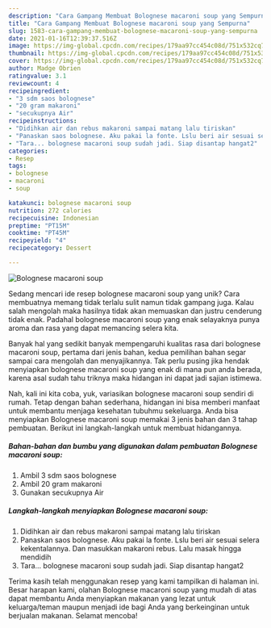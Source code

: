 ```yaml
---
description: "Cara Gampang Membuat Bolognese macaroni soup yang Sempurna"
title: "Cara Gampang Membuat Bolognese macaroni soup yang Sempurna"
slug: 1583-cara-gampang-membuat-bolognese-macaroni-soup-yang-sempurna
date: 2021-01-16T12:39:37.516Z
image: https://img-global.cpcdn.com/recipes/179aa97cc454c08d/751x532cq70/bolognese-macaroni-soup-foto-resep-utama.jpg
thumbnail: https://img-global.cpcdn.com/recipes/179aa97cc454c08d/751x532cq70/bolognese-macaroni-soup-foto-resep-utama.jpg
cover: https://img-global.cpcdn.com/recipes/179aa97cc454c08d/751x532cq70/bolognese-macaroni-soup-foto-resep-utama.jpg
author: Madge Obrien
ratingvalue: 3.1
reviewcount: 4
recipeingredient:
- "3 sdm saos bolognese"
- "20 gram makaroni"
- "secukupnya Air"
recipeinstructions:
- "Didihkan air dan rebus makaroni sampai matang lalu tiriskan"
- "Panaskan saos bolognese. Aku pakai la fonte. Lslu beri air sesuai selera kekentalannya. Dan masukkan makaroni rebus. Lalu masak hingga mendidih"
- "Tara... bolognese macaroni soup sudah jadi. Siap disantap hangat2"
categories:
- Resep
tags:
- bolognese
- macaroni
- soup

katakunci: bolognese macaroni soup 
nutrition: 272 calories
recipecuisine: Indonesian
preptime: "PT15M"
cooktime: "PT45M"
recipeyield: "4"
recipecategory: Dessert

---
```



![Bolognese macaroni soup](https://img-global.cpcdn.com/recipes/179aa97cc454c08d/751x532cq70/bolognese-macaroni-soup-foto-resep-utama.jpg)

Sedang mencari ide resep bolognese macaroni soup yang unik? Cara membuatnya memang tidak terlalu sulit namun tidak gampang juga. Kalau salah mengolah maka hasilnya tidak akan memuaskan dan justru cenderung tidak enak. Padahal bolognese macaroni soup yang enak selayaknya punya aroma dan rasa yang dapat memancing selera kita.



Banyak hal yang sedikit banyak mempengaruhi kualitas rasa dari bolognese macaroni soup, pertama dari jenis bahan, kedua pemilihan bahan segar sampai cara mengolah dan menyajikannya. Tak perlu pusing jika hendak menyiapkan bolognese macaroni soup yang enak di mana pun anda berada, karena asal sudah tahu triknya maka hidangan ini dapat jadi sajian istimewa.


Nah, kali ini kita coba, yuk, variasikan bolognese macaroni soup sendiri di rumah. Tetap dengan bahan sederhana, hidangan ini bisa memberi manfaat untuk membantu menjaga kesehatan tubuhmu sekeluarga. Anda bisa menyiapkan Bolognese macaroni soup memakai 3 jenis bahan dan 3 tahap pembuatan. Berikut ini langkah-langkah untuk membuat hidangannya.

<!--inarticleads1-->

##### Bahan-bahan dan bumbu yang digunakan dalam pembuatan Bolognese macaroni soup:

1. Ambil 3 sdm saos bolognese
1. Ambil 20 gram makaroni
1. Gunakan secukupnya Air




<!--inarticleads2-->

##### Langkah-langkah menyiapkan Bolognese macaroni soup:

1. Didihkan air dan rebus makaroni sampai matang lalu tiriskan
1. Panaskan saos bolognese. Aku pakai la fonte. Lslu beri air sesuai selera kekentalannya. Dan masukkan makaroni rebus. Lalu masak hingga mendidih
1. Tara... bolognese macaroni soup sudah jadi. Siap disantap hangat2




Terima kasih telah menggunakan resep yang kami tampilkan di halaman ini. Besar harapan kami, olahan Bolognese macaroni soup yang mudah di atas dapat membantu Anda menyiapkan makanan yang lezat untuk keluarga/teman maupun menjadi ide bagi Anda yang berkeinginan untuk berjualan makanan. Selamat mencoba!
